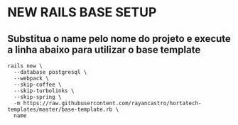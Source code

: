 # NEW RAILS BASE SETUP

## Substitua o name pelo nome do projeto e execute a linha abaixo para utilizar o base template

```
rails new \
  --database postgresql \
  --webpack \
  --skip-coffee \
  --skip-turbolinks \
  --skip-spring \
  -m https://raw.githubusercontent.com/rayancastro/hortatech-templates/master/base-template.rb \
  name
```
